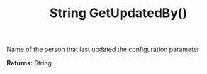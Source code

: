 ﻿---
uid: crmscript_ref_NSAudienceConfigParameter_GetUpdatedBy
title: String GetUpdatedBy()
intellisense: NSAudienceConfigParameter.GetUpdatedBy
keywords: NSAudienceConfigParameter, GetUpdatedBy
so.topic: reference
---

Name of the person that last updated the configuration parameter

**Returns:** String


